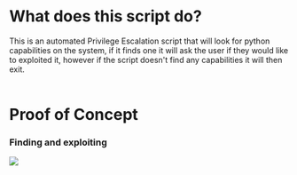 # What does this script do?

This is an automated Privilege Escalation script that will look for python capabilities on the system, if it finds one it will ask the user if they would like to exploited it, however if the script doesn't find any capabilities it will then exit.  
</br>

# Proof of Concept

<h3> Finding and exploiting </h3>

![](poc.gif)

